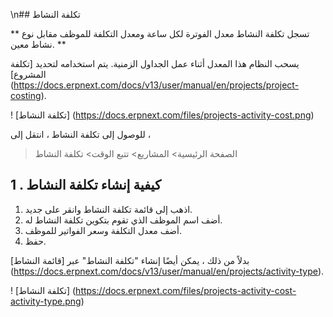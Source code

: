 \n## تكلفة النشاط

** تسجل تكلفة النشاط معدل الفوترة لكل ساعة ومعدل التكلفة للموظف مقابل نوع نشاط معين. **

يسحب النظام هذا المعدل أثناء عمل الجداول الزمنية. يتم استخدامه لتحديد [تكلفة المشروع] (https://docs.erpnext.com/docs/v13/user/manual/en/projects/project-costing).

! [تكلفة النشاط] (https://docs.erpnext.com/files/projects-activity-cost.png)

للوصول إلى تكلفة النشاط ، انتقل إلى ،

> الصفحة الرئيسية> المشاريع> تتبع الوقت> تكلفة النشاط

## 1 \. كيفية إنشاء تكلفة النشاط

1. اذهب إلى قائمة تكلفة النشاط وانقر على جديد.
2. أضف اسم الموظف الذي تقوم بتكوين تكلفة النشاط له.
3. أضف معدل التكلفة وسعر الفواتير للموظف.
4. حفظ.

بدلاً من ذلك ، يمكن أيضًا إنشاء "تكلفة النشاط" عبر [قائمة النشاط] (https://docs.erpnext.com/docs/v13/user/manual/en/projects/activity-type).

! [تكلفة النشاط] (https://docs.erpnext.com/files/projects-activity-cost-activity-type.png)